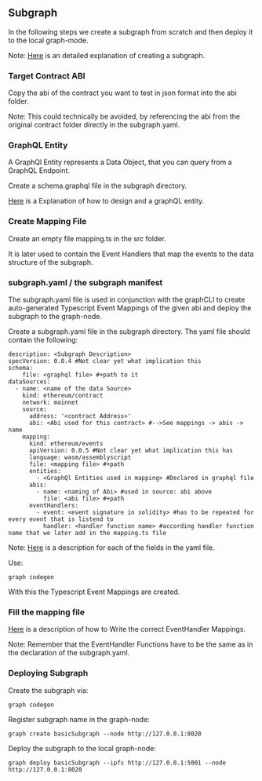 ## Subgraph

In the following steps we create a subgraph from scratch and then deploy it to the local graph-mode.

Note: [Here](https://github.com/graphprotocol/graph-node/blob/master/docs/getting-started.md) is an detailed explanation of creating a subgraph.

### Target Contract ABI

Copy the abi of the contract you want to test in json format into the abi folder.

Note: This could technically be avoided, by referencing the abi from the original contract folder directly in the subgraph.yaml.

### GraphQL Entity

A GraphQl Entity represents a Data Object, that you can query from a GraphQL Endpoint.

Create a schema.graphql file in the subgraph directory.

[Here](https://thegraph.com/docs/en/developing/creating-a-subgraph/#the-graph-ql-schema) is a Explanation of how to design and a graphQL entity.

### Create Mapping File

Create an empty file mapping.ts in the src folder.

It is later used to contain the Event Handlers that map the events to the data structure of the subgraph.

### subgraph.yaml / the subgraph manifest

The subgraph.yaml file is used in conjunction with the graphCLI to create auto-generated Typescript Event Mappings of the given abi and deploy the subgraph to the graph-node.

Create a subgraph.yaml file in the subgraph directory. The yaml file should contain the following:

```
description: <Subgraph Description>
specVersion: 0.0.4 #Not clear yet what implication this
schema:
    file: <graphql file> #+path to it
dataSources:
  - name: <name of the data Source>
    kind: ethereum/contract
    network: mainnet
    source:
      address: '<contract Address>'
      abi: <Abi used for this contract> #-->See mappings -> abis -> name
    mapping:
      kind: ethereum/events
      apiVersion: 0.0.5 #Not clear yet what implication this has
      language: wasm/assemblyscript
      file: <mapping file> #+path
      entities:
        - <GraphQl Entities used in mapping> #Declared in graphql file
      abis:
        - name: <naming of Abi> #used in source: abi above
          file: <abi file> #+path
      eventHandlers:
        - event: <event signature in solidity> #has to be repeated for every event that is listend to
          handler: <handler function name> #according handler function name that we later add in the mapping.ts file
```
Note: [Here](https://github.com/graphprotocol/graph-node/blob/master/docs/subgraph-manifest.md) is a description for each of the fields in the yaml file.

Use:

```
graph codegen
```

With this the Typescript Event Mappings are created.

### Fill the mapping file

[Here](https://thegraph.com/docs/en/developing/creating-a-subgraph/#writing-mappings) is a description of how to Write the correct EventHandler Mappings.

Note: Remember that the EventHandler Functions have to be the same as in the declaration of the subgraph.yaml.

### Deploying Subgraph

Create the subgraph via:

```
graph codegen
```

Register subgraph name in the graph-node:

```
graph create basicSubgraph --node http://127.0.0.1:8020
```

Deploy the subgraph to the local graph-node:

```
graph deploy basicSubgraph --ipfs http://127.0.0.1:5001 --node http://127.0.0.1:8020
```